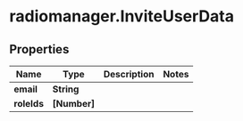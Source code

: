 # radiomanager.InviteUserData

## Properties
Name | Type | Description | Notes
------------ | ------------- | ------------- | -------------
**email** | **String** |  | 
**roleIds** | **[Number]** |  | 



